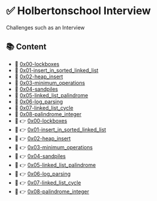 # :white_check_mark: Holbertonschool Interview
Challenges such as an Interview

## :books: Content

- :bookmark_tabs: [0x00-lockboxes](0x00-lockboxes)
- :bookmark_tabs: [0x01-insert_in_sorted_linked_list](0x01-insert_in_sorted_linked_list)
- :bookmark_tabs: [0x02-heap_insert](0x02-heap_insert)
- :bookmark_tabs: [0x03-minimum_operations](0x03-minimum_operations)
- :bookmark_tabs: [0x04-sandpiles](0x04-sandpiles)
- :bookmark_tabs: [0x05-linked_list_palindrome](0x05-linked_list_palindrome)
- :bookmark_tabs: [0x06-log_parsing](0x06-log_parsing)
- :bookmark_tabs: [0x07-linked_list_cycle](0x07-linked_list_cycle)
- :bookmark_tabs: [0x08-palindrome_integer](0x08-palindrome_integer)
- :bookmark_tabs: :point_right: [0x00-lockboxes](0x00-lockboxes)
- :bookmark_tabs: :point_right: [0x01-insert_in_sorted_linked_list](0x01-insert_in_sorted_linked_list)
- :bookmark_tabs: :point_right: [0x02-heap_insert](0x02-heap_insert)
- :bookmark_tabs: :point_right: [0x03-minimum_operations](0x03-minimum_operations)
- :bookmark_tabs: :point_right: [0x04-sandpiles](0x04-sandpiles)
- :bookmark_tabs: :point_right: [0x05-linked_list_palindrome](0x05-linked_list_palindrome)
- :bookmark_tabs: :point_right: [0x06-log_parsing](0x06-log_parsing)
- :bookmark_tabs: :point_right: [0x07-linked_list_cycle](0x07-linked_list_cycle)
- :bookmark_tabs: :point_right: [0x08-palindrome_integer](0x08-palindrome_integer)

